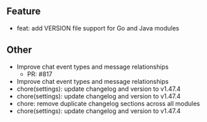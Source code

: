 ## Feature

- feat: add VERSION file support for Go and Java modules

## Other

- Improve chat event types and message relationships
   - PR: #817
- Improve chat event types and message relationships
- chore(settings): update changelog and version to v1.47.4
- chore(settings): update changelog and version to v1.47.4
- chore: remove duplicate changelog sections across all modules
- chore(settings): update changelog and version to v1.47.4

